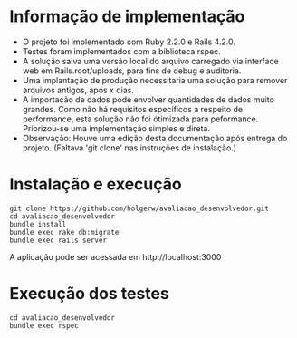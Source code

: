 # Informação de implementação
* O projeto foi implementado com Ruby 2.2.0 e Rails 4.2.0.
* Testes foram implementados com a biblioteca rspec.
* A solução salva uma versão local do arquivo carregado via interface web em Rails.root/uploads, para fins de debug e auditoria.
* Uma implantação de produção necessitaria uma solução para remover arquivos antigos, após x dias.
* A importação de dados pode envolver quantidades de dados muito grandes. Como não há requisitos específicos a respeito de performance, esta solução não foi ótimizada para peformance. Priorizou-se uma implementação simples e direta.
* Observação: Houve uma edição desta documentação após entrega do projeto. (Faltava 'git clone' nas instruções de instalação.)

# Instalação e execução
```
git clone https://github.com/holgerw/avaliacao_desenvolvedor.git
cd avaliacao_desenvolvedor
bundle install
bundle exec rake db:migrate
bundle exec rails server
```
A aplicação pode ser acessada em http://localhost:3000

# Execução dos testes
```
cd avaliacao_desenvolvedor
bundle exec rspec
```
